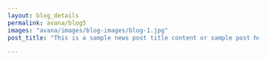 ```yaml
---
layout: blog_details
permalink: avana/blog5
images: "avana/images/blog-images/blog-1.jpg"
post_title: "This is a sample news post title content or sample post heading."

---
```

